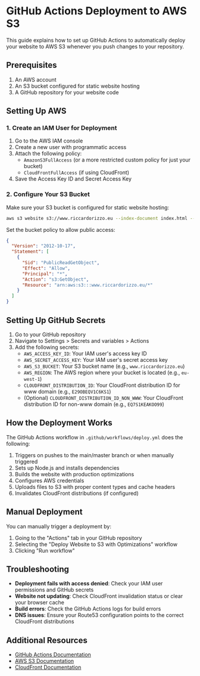 # GitHub Actions Deployment to AWS S3

This guide explains how to set up GitHub Actions to automatically deploy your website to AWS S3 whenever you push changes to your repository.

## Prerequisites

1. An AWS account
2. An S3 bucket configured for static website hosting
3. A GitHub repository for your website code

## Setting Up AWS

### 1. Create an IAM User for Deployment

1. Go to the AWS IAM console
2. Create a new user with programmatic access
3. Attach the following policy:
   - `AmazonS3FullAccess` (or a more restricted custom policy for just your bucket)
   - `CloudFrontFullAccess` (if using CloudFront)
4. Save the Access Key ID and Secret Access Key

### 2. Configure Your S3 Bucket

Make sure your S3 bucket is configured for static website hosting:

```bash
aws s3 website s3://www.riccardorizzo.eu --index-document index.html --error-document index.html
```

Set the bucket policy to allow public access:

```json
{
  "Version": "2012-10-17",
  "Statement": [
    {
      "Sid": "PublicReadGetObject",
      "Effect": "Allow",
      "Principal": "*",
      "Action": "s3:GetObject",
      "Resource": "arn:aws:s3:::www.riccardorizzo.eu/*"
    }
  ]
}
```

## Setting Up GitHub Secrets

1. Go to your GitHub repository
2. Navigate to Settings > Secrets and variables > Actions
3. Add the following secrets:
   - `AWS_ACCESS_KEY_ID`: Your IAM user's access key ID
   - `AWS_SECRET_ACCESS_KEY`: Your IAM user's secret access key
   - `AWS_S3_BUCKET`: Your S3 bucket name (e.g., `www.riccardorizzo.eu`)
   - `AWS_REGION`: The AWS region where your bucket is located (e.g., `eu-west-1`)
   - `CLOUDFRONT_DISTRIBUTION_ID`: Your CloudFront distribution ID for www domain (e.g., `E29OBEQV1C6KS1`)
   - (Optional) `CLOUDFRONT_DISTRIBUTION_ID_NON_WWW`: Your CloudFront distribution ID for non-www domain (e.g., `EQ7S1KEAKOO99`)

## How the Deployment Works

The GitHub Actions workflow in `.github/workflows/deploy.yml` does the following:

1. Triggers on pushes to the main/master branch or when manually triggered
2. Sets up Node.js and installs dependencies
3. Builds the website with production optimizations
4. Configures AWS credentials
5. Uploads files to S3 with proper content types and cache headers
6. Invalidates CloudFront distributions (if configured)

## Manual Deployment

You can manually trigger a deployment by:

1. Going to the "Actions" tab in your GitHub repository
2. Selecting the "Deploy Website to S3 with Optimizations" workflow
3. Clicking "Run workflow"

## Troubleshooting

- **Deployment fails with access denied**: Check your IAM user permissions and GitHub secrets
- **Website not updating**: Check CloudFront invalidation status or clear your browser cache
- **Build errors**: Check the GitHub Actions logs for build errors
- **DNS issues**: Ensure your Route53 configuration points to the correct CloudFront distributions

## Additional Resources

- [GitHub Actions Documentation](https://docs.github.com/en/actions)
- [AWS S3 Documentation](https://docs.aws.amazon.com/AmazonS3/latest/userguide/WebsiteHosting.html)
- [CloudFront Documentation](https://docs.aws.amazon.com/AmazonCloudFront/latest/DeveloperGuide/Introduction.html)
